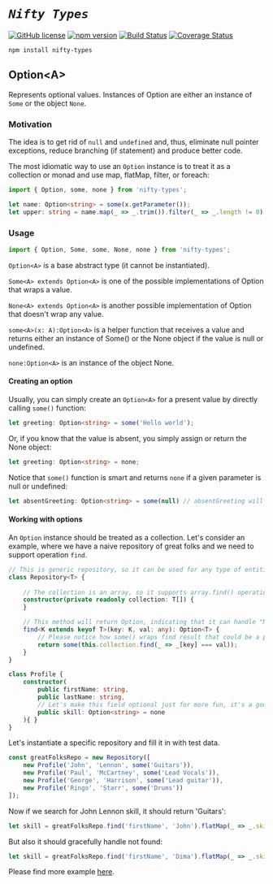 # _`Nifty Types`_
[![GitHub license](https://img.shields.io/badge/license-MIT-blue.svg)](https://github.com/ddoronin/nifty-types/blob/master/LICENSE) [![npm version](https://img.shields.io/npm/v/nifty-types.svg?style=flat)](https://www.npmjs.com/package/nifty-types)
[![Build Status](https://travis-ci.org/ddoronin/nifty-types.svg?branch=master)](https://travis-ci.org/ddoronin/nifty-types) [![Coverage Status](https://coveralls.io/repos/github/ddoronin/nifty-types/badge.svg)](https://coveralls.io/github/ddoronin/nifty-types)

```
npm install nifty-types
```

## Option&lt;A>

Represents optional values. Instances of Option are either an instance of `Some` or the object `None`.

### Motivation
The idea is to get rid of `null` and `undefined` and, thus, eliminate null pointer exceptions, reduce branching (if statement) and produce better code.

The most idiomatic way to use an `Option` instance is to treat it as a collection or monad and use map, flatMap, filter, or foreach:

```typescript
import { Option, some, none } from 'nifty-types';

let name: Option<string> = some(x.getParameter());
let upper: string = name.map(_ => _.trim()).filter(_ => _.length != 0).map(_ => _.toUpperCase()).getOrElse('');
```

### Usage 

```typescript
import { Option, Some, some, None, none } from 'nifty-types';
```

`Option<A>` is a base abstract type (it cannot be instantiated). 

`Some<A> extends Option<A>` is one of the possible implementations of Option that wraps a value. 

`None<A> extends Option<A>` is another possible implementation of Option that doesn't wrap any value.

`some<A>(x: A):Option<A>` is a helper function that receives a value and returns either an instance of Some() 
or the None object if the value is null or undefined.

`none:Option<A>` is an instance of the object None.

#### Creating an option

Usually, you can simply create an `Option<A>` for a present value by directly calling `some()` function:

```typescript
let greeting: Option<string> = some('Hello world');
```

Or, if you know that the value is absent, you simply assign or return the None object:

```typescript
let greeting: Option<string> = none;
```

Notice that `some()` function is smart and returns `none` if a given parameter is null or undefined:

```typescript
let absentGreeting: Option<string> = some(null) // absentGreeting will be none
```

#### Working with options

An `Option` instance should be treated as a collection. Let's consider an example, 
where we have a naive repository of great folks and we need to support operation `find`.

```typescript
// This is generic repository, so it can be used for any type of entities. 
class Repository<T> {
    
    // The collection is an array, so it supports array.find() operation that is used below.
    constructor(private readonly collection: T[]) {
    }

    // This method will return Option, indicating that it can handle "Not found" case.
    find<K extends keyof T>(key: K, val: any): Option<T> {
        // Please notice how some() wraps find result that could be a person or undefined.
        return some(this.collection.find(_ => _[key] === val));
    }
}

class Profile {
    constructor(
        public firstName: string,
        public lastName: string,
        // Let's make this field optional just for more fun, it's a good use case for flatMap().
        public skill: Option<string> = none
    ){ }
}
```

Let's instantiate a specific repository and fill it in with test data.

```typescript
const greatFolksRepo = new Repository([
    new Profile('John', 'Lennon', some('Guitars')),
    new Profile('Paul', 'McCartney', some('Lead Vocals')),
    new Profile('George', 'Harrison', some('Lead guitar')),
    new Profile('Ringo', 'Starr', some('Drums'))
]);
```

Now if we search for John Lennon skill, it should return 'Guitars':
```typescript
let skill = greatFolksRepo.find('firstName', 'John').flatMap(_ => _.skill); // should be some('Guitars')) 
```

But also it should gracefully handle not found:
```typescript
let skill = greatFolksRepo.find('firstName', 'Dima').flatMap(_ => _.skill); // should be none
```

Please find more example [here](https://github.com/ddoronin/nifty-types/blob/master/src/Option.examples.spec.ts).
